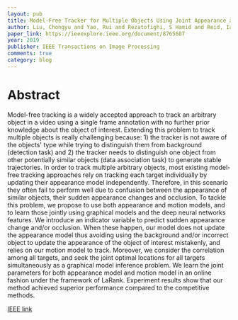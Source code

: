 ```yaml
---
layout: pub
title: Model-Free Tracker for Multiple Objects Using Joint Appearance and Motion Inference
author: Liu, Chongyu and Yao, Rui and Rezatofighi, S Hamid and Reid, Ian and Shi, Qinfeng
paper_link: https://ieeexplore.ieee.org/document/8765607
year: 2019
publisher: IEEE Transactions on Image Processing
comments: true
category: blog
---
```


# Abstract

Model-free tracking is a widely accepted approach to track an arbitrary object in a video using a single frame annotation with no further prior knowledge about the object of interest. Extending this problem to track multiple objects is really challenging because: 1) the tracker is not aware of the objects' type while trying to distinguish them from background (detection task) and 2) the tracker needs to distinguish one object from other potentially similar objects (data association task) to generate stable trajectories. In order to track multiple arbitrary objects, most existing model-free tracking approaches rely on tracking each target individually by updating their appearance model independently. Therefore, in this scenario they often fail to perform well due to confusion between the appearance of similar objects, their sudden appearance changes and occlusion. To tackle this problem, we propose to use both appearance and motion models, and to learn those jointly using graphical models and the deep neural networks features. We introduce an indicator variable to predict sudden appearance change and/or occlusion. When these happen, our model does not update the appearance model thus avoiding using the background and/or incorrect object to update the appearance of the object of interest mistakenly, and relies on our motion model to track. Moreover, we consider the correlation among all targets, and seek the joint optimal locations for all targets simultaneously as a graphical model inference problem. We learn the joint parameters for both appearance model and motion model in an online fashion under the framework of LaRank. Experiment results show that our method achieved superior performance compared to the competitive methods.

[IEEE link](https://ieeexplore.ieee.org/abstract/document/8765607)